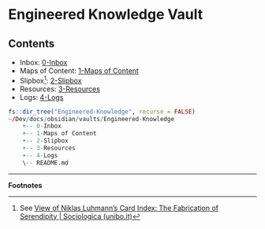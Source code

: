 # Engineered Knowledge Vault

## Contents

- Inbox: [0-Inbox](./0-Inbox)
- Maps of Content: [1-Maps of Content](1-Maps-of-Content)
- Slipbox[^1]:  [2-Slipbox](./2-Slipbox)
- Resources: [3-Resources](./3-Resources)
- Logs: [4-Logs](./4-Logs)

```R
fs::dir_tree("Engineered-Knowledge", recurse = FALSE)
~/Dev/docs/obsidian/vaults/Engineered-Knowledge
	+-- 0-Inbox
	+-- 1-Maps of Content
	+-- 2-Slipbox
	+-- 3-Resources
	+-- 4-Logs
	\-- README.md
```


***

**Footnotes**


[^1]: See [View of Niklas Luhmann’s Card Index: The Fabrication of Serendipity | Sociologica (unibo.it)](https://sociologica.unibo.it/article/view/8350/8270)